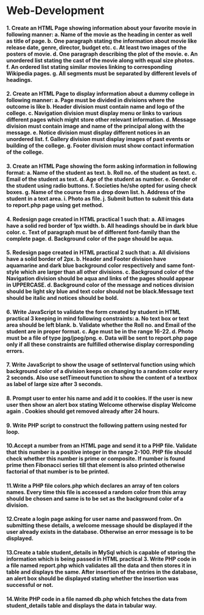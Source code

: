 # Web-Development

#### 1. Create an HTML Page showing information about your favorite movie in following manner: a. Name of the movie as the heading in center as well as title of page. b. One paragraph stating the information about movie like release date, genre, director, budget etc. c. At least two images of the posters of movie. d. One paragraph describing the plot of the movie. e. An unordered list stating the cast of the movie along with equal size photos. f. An ordered list stating similar movies linking to corresponding Wikipedia pages. g. All segments must be separated by different levels of headings.

#### 2. Create an HTML Page to display information about a dummy college in following manner: a. Page must be divided in divisions where the outcome is like b. Header division must contain name and logo of the college. c. Navigation division must display menu or links to various different pages which might store other relevant information. d. Message division must contain image and name of the principal along with the message. e. Notice division must display different notices in an unordered list. f. Gallery division must display images of past events or building of the college. g. Footer division must show contact information of the college.

#### 3. Create an HTML Page showing the form asking information in following format: a. Name of the student as text. b. Roll no. of the student as text. c. Email of the student as text. d. Age of the student as number. e. Gender of the student using radio buttons. f. Societies he/she opted for using check boxes. g. Name of the course from a drop down list. h. Address of the student in a text area. i. Photo as file. j. Submit button to submit this data to report.php page using get method.

#### 4. Redesign page created in HTML practical 1 such that: a. All images have a solid red border of 1px width. b. All headings should be in dark blue color. c. Text of paragraph must be of different font-family than the complete page. d. Background color of the page should be aqua.

#### 5. Redesign page created in HTML practical 2 such that: a. All divisions have a solid border of 2px. b. Header and Footer division have aquamarine and dark blue background color respectively and same font-style which are larger than all other divisions. c. Background color of the Navigation division should be aqua and links of the pages should appear in UPPERCASE. d. Background color of the message and notices division should be light sky blue and text color should not be black.Message text should be italic and notices should be bold.

#### 6. Write JavaScript to validate the form created by student in HTML practical 3 keeping in mind following constraints: a. No text box or text area should be left blank. b. Validate whether the Roll no. and Email of the student are in proper format. c. Age must be in the range 16-22. d. Photo must be a file of type jpg/jpeg/png. e. Data will be sent to report.php page only if all these constraints are fulfilled otherwise display corresponding errors.

#### 7. Write JavaScript to show the usage of setInterval function using which background color of a division keeps on changing to a random color every 2 seconds. Also use setTimeout function to show the content of a textbox as label of large size after 3 seconds.

#### 8. Prompt user to enter his name and add it to cookies. If the user is new user then show an alert box stating Welcome otherwise display Welcome again . Cookies should get removed already after 24 hours.

#### 9. Write PHP script to construct the following pattern using nested for loop.

#### 10.Accept a number from an HTML page and send it to a PHP file. Validate that this number is a positive integer in the range 2-100. PHP file should check whether this number is prime or composite. If number is found prime then Fibonacci series till that element is also printed otherwise factorial of that number is to be printed.

#### 11.Write a PHP file colors.php which declares an array of ten colors names. Every time this file is accessed a random color from this array should be chosen and same is to be set as the background color of a division.

#### 12.Create a login page asking for user name and password from. On submitting these details, a welcome message should be displayed if the user already exists in the database. Otherwise an error message is to be displayed.

#### 13.Create a table student_details in MySql which is capable of storing the information which is being passed in HTML practical 3. Write PHP code in a file named report.php which validates all the data and then stores it in table and displays the same. After insertion of the entries in the database, an alert box should be displayed stating whether the insertion was successful or not.

#### 14.Write PHP code in a file named db.php which fetches the data from student_details table and displays the data in tabular way.
